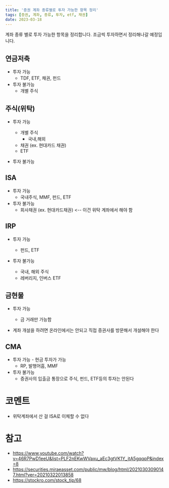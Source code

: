 ```yaml
---
title: '증권 계좌 종류별로 투자 가능한 항목 정리'
tags: [증권, 계좌, 종류, 투자, etf, 채권]
date: 2023-03-18
---
```


계좌 종류 별로 투자 가능한 항목을 정리합니다. 조금씩 투자하면서 정리해나갈 예정입니다.

## 연금저축

- 투자 가능
  - TDF, ETF, 채권, 펀드
- 투자 불가능
  - 개별 주식


## 주식(위탁)

- 투자 가능
  - 개별 주식
    - 국내,해외
  - 채권 (ex. 현대카드 채권)
  - ETF

- 투자 불가능


## ISA

- 투자 가능
  - 국내주식, MMF, 펀드, ETF
- 투자 불가능
  - 회사채권 (ex. 현대카드채권) <-- 이건 위탁 계좌에서 해야 함


## IRP

- 투자 가능
  - 펀드, ETF

- 투자 불가능
  - 국내, 해외 주식
  - 레버리지, 인버스 ETF


## 금현물
- 투자 가능
  - 금 거래만 가능함

- 계좌 개설을 하려면 온라인에서는 안되고 직접 증권사를 방문해서 개설해야 한다



## CMA

- 투자 가능 - 현금 투자가 가능
  - RP, 발행어흠, MMF
- 투자 불가능
  - 증권사의 입출금 통장으로 주식, 펀드, ETF등의 투자는 안된다

# 코멘트

- 위탁계좌에서 산 걸 ISA로 이체할 수 없다

# 참고

- https://www.youtube.com/watch?v=46R7PwD1eeU&list=PLF2nEKwWVaxu_aEc3gtVK1Y_jtA5gqqpP&index=8
- https://securities.miraeasset.com/public/mw/blog/html/20210303090147.html?ver=20210322013858
- https://stockro.com/stock_tip/68